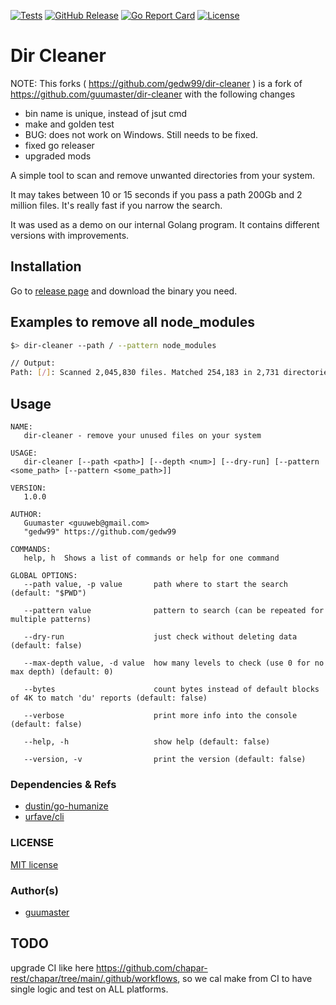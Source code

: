 [![Tests](https://img.shields.io/github/workflow/status/guumaster/dir-cleaner/Test)](https://github.com/guumaster/dir-cleaner/actions?query=workflow%3ATest)
[![GitHub Release](https://img.shields.io/github/release/guumaster/dir-cleaner.svg?logo=github&labelColor=262b30)](https://github.com/guumaster/dir-cleaner/releases)
[![Go Report Card](https://goreportcard.com/badge/github.com/guumaster/dir-cleaner)](https://goreportcard.com/report/github.com/guumaster/dir-cleaner)
[![License](https://img.shields.io/github/license/guumaster/dir-cleaner)](https://github.com/guumaster/dir-cleaner/LICENSE)
# Dir Cleaner

NOTE: This forks ( https://github.com/gedw99/dir-cleaner ) is a fork of https://github.com/guumaster/dir-cleaner with the following changes

- bin name is unique, instead of jsut cmd
- make and golden test
- BUG: does not work on Windows. Still needs to be fixed.
- fixed go releaser
- upgraded mods


A simple tool to scan and remove unwanted directories from your system.

It may takes between 10 or 15 seconds if you pass a path 200Gb and 2 million files. It's really fast if you narrow the search.

It was used as a demo on our internal Golang program. It contains different versions with improvements.


## Installation

Go to [release page](https://github.com/guumaster/dir-cleaner/releases) and download the binary you need.


## Examples to remove all node_modules

```bash
$> dir-cleaner --path / --pattern node_modules

// Output:
Path: [/]: Scanned 2,045,830 files. Matched 254,183 in 2,731 directories. [1.9 GB]
```


## Usage

	NAME:
	   dir-cleaner - remove your unused files on your system

	USAGE:
	   dir-cleaner [--path <path>] [--depth <num>] [--dry-run] [--pattern <some_path> [--pattern <some_path>]]

	VERSION:
	   1.0.0

	AUTHOR:
	   Guumaster <guuweb@gmail.com>
	   "gedw99" https://github.com/gedw99

	COMMANDS:
	   help, h  Shows a list of commands or help for one command

	GLOBAL OPTIONS:
	   --path value, -p value       path where to start the search (default: "$PWD")

       --pattern value              pattern to search (can be repeated for multiple patterns)

	   --dry-run                    just check without deleting data (default: false)

	   --max-depth value, -d value  how many levels to check (use 0 for no max depth) (default: 0)

	   --bytes                      count bytes instead of default blocks of 4K to match 'du' reports (default: false)

	   --verbose                    print more info into the console (default: false)

	   --help, -h                   show help (default: false)

	   --version, -v                print the version (default: false)


### Dependencies & Refs
  * [dustin/go-humanize](https://github.com/dustin/go-humanize)
  * [urfave/cli](https://github.com/urfave/cli)


### LICENSE

 [MIT license](LICENSE)


### Author(s)

* [guumaster](https://github.com/guumaster)


## TODO

upgrade CI like here https://github.com/chapar-rest/chapar/tree/main/.github/workflows, so we cal make from CI to have single logic and test on ALL platforms.
